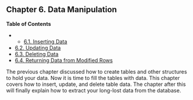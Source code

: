 ## Chapter 6. Data Manipulation

**Table of Contents**

  * *   [6.1. Inserting Data](dml-insert)
  * [6.2. Updating Data](dml-update)
  * [6.3. Deleting Data](dml-delete)
  * [6.4. Returning Data from Modified Rows](dml-returning)

The previous chapter discussed how to create tables and other structures to hold your data. Now it is time to fill the tables with data. This chapter covers how to insert, update, and delete table data. The chapter after this will finally explain how to extract your long-lost data from the database.
